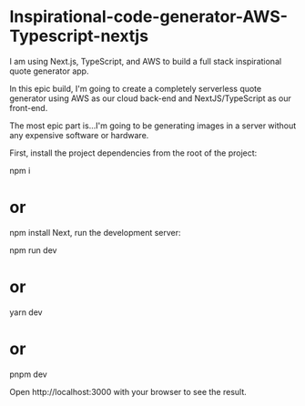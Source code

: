 # Inspirational-code-generator-AWS-Typescript-nextjs
I am using Next.js, TypeScript, and AWS to build a full stack inspirational quote generator app.

In this epic build, I'm going to create a completely serverless quote generator using AWS as our cloud back-end and NextJS/TypeScript as our front-end.

The most epic part is...I'm going to be generating images in a server without any expensive software or hardware.

First, install the project dependencies from the root of the project:

npm i
# or
npm install
Next, run the development server:

npm run dev
# or
yarn dev
# or
pnpm dev

Open http://localhost:3000 with your browser to see the result.
